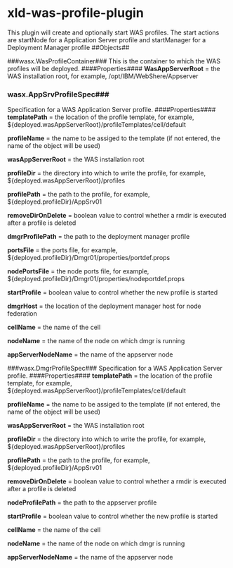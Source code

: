 # xld-was-profile-plugin
This plugin will create and optionally start WAS profiles.  The start actions are startNode for a Application Server profile and startManager for a Deployment Manager profile
##Objects##

###wasx.WasProfileContainer###
This is the container to which the WAS profiles will be deployed.
####Properties####
**WasAppServerRoot** = the WAS installation root, for example, /opt/IBM/WebShere/Appserver

### wasx.AppSrvProfileSpec###
Specification for a WAS Application Server profile.
####Properties####
**templatePath** = the location of the profile template, for example, ${deployed.wasAppServerRoot}/profileTemplates/cell/default

**profileName** = the name to be assiged to the template (if not entered, the name of the object will be used)

**wasAppServerRoot** = the WAS installation root

**profileDir** = the directory into which to write the profile, for example, ${deployed.wasAppServerRoot}/profiles

**profilePath** = the path to the profile, for example, ${deployed.profileDir}/AppSrv01

**removeDirOnDelete** = boolean value to control whether a rmdir is executed after a profile is deleted

**dmgrProfilePath** = the path to the deployment manager profile

**portsFile** = the ports file, for example, ${deployed.profileDir}/Dmgr01/properties/portdef.props

**nodePortsFile** = the node ports file, for example, ${deployed.profileDir}/Dmgr01/properties/nodeportdef.props

**startProfile** = boolean value to control whether the new profile is started

**dmgrHost** = the location of the deployment manager host for node federation

**cellName** = the name of the cell

**nodeName** = the name of the node on which dmgr is running

**appServerNodeName** = the name of the appserver node

###wasx.DmgrProfileSpec###
Specification for a WAS Application Server profile.
####Properties####
**templatePath** = the location of the profile template, for example, ${deployed.wasAppServerRoot}/profileTemplates/cell/default

**profileName** = the name to be assiged to the template (if not entered, the name of the object will be used)

**wasAppServerRoot** = the WAS installation root

**profileDir** = the directory into which to write the profile, for example, ${deployed.wasAppServerRoot}/profiles

**profilePath** = the path to the profile, for example, ${deployed.profileDir}/AppSrv01

**removeDirOnDelete** = boolean value to control whether a rmdir is executed after a profile is deleted

**nodeProfilePath** = the path to the appserver profile

**startProfile** = boolean value to control whether the new profile is started

**cellName** = the name of the cell

**nodeName** = the name of the node on which dmgr is running

**appServerNodeName** = the name of the appserver node

